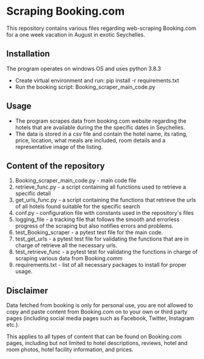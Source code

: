 # Scraping Booking.com
This repository contains various files regarding web-scraping Booking.com 
for a one week vacation in August in exotic Seychelles.

## Installation
The program operates on windows OS and uses python 3.8.3
* Create virtual environment and run:
    pip install -r requirements.txt
* Run the booking script:
    Booking_scraper_main_code.py
 
## Usage
* The program scrapes data from booking.com website regarding the hotels that 
are available during the the specific dates in Seychelles. 
* The data is stored in a csv file and contain the hotel name, its rating, price,
 location, what meals are included, room details and a representative image of the listing.
 
 ## Content of the repository
 1. Booking_scraper_main_code.py - main code file 
 2. retrieve_func.py - a script containing all functions used to retrieve a specific detail
 3. get_urls_func.py - a script containing the functions that retrieve the urls of all hotels found suitable for the specific search
 4. conf.py - configuration file with constants used in the repository's files
 5. logging_file - a tracking file that follows the smooth and errorless progress of the scraping but also notifies errors and problems.
 6. test_Booking_scraper - a pytest test file for the main code.
 7. test_get_urls - a pytest test file for validating the functions that are in charge of retrieve all the necessary urls.
 8. test_retrieve_func - a pytest test for validating the functions in charge of scraping various data from Booking.comm
 9. requirements.txt - list of all necessary packages to install for proper usage.
 
## Disclaimer
Data fetched from booking is only for personal use, you are not
allowed to copy and paste content from Booking.com on to your own or third 
party pages (including social media pages such as Facebook, Twitter, Instagram etc.).

This applies to all types of content that can be found on Booking.com pages, 
including but not limited to hotel descriptions, reviews, hotel and room photos, 
hotel facility information, and prices.